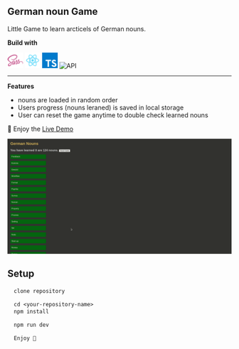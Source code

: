 ## German noun Game

Little Game to learn arcticels of German nouns.

**Build with**

<img alt="Sass" width="35px" src="https://raw.githubusercontent.com/github/explore/80688e429a7d4ef2fca1e82350fe8e3517d3494d/topics/sass/sass.png" />
<img alt="React" width="35px" src="https://raw.githubusercontent.com/github/explore/80688e429a7d4ef2fca1e82350fe8e3517d3494d/topics/react/react.png" />
<img alt="React" width="35px" src="https://raw.githubusercontent.com/github/explore/80688e429a7d4ef2fca1e82350fe8e3517d3494d/topics/typescript/typescript.png" />
<img alt="API" width="35px" src="https://imgur.com/RLLIr4m.png" />

---

**Features**

- nouns are loaded in random order
- Users progress (nouns leraned) is saved in local storage
- User can reset the game anytime to double check learned nouns

:popcorn: Enjoy the [Live Demo](german-nouns-game.vercel.app)

![german noun game](german-noun-game.gif)


## Setup

 ```
   clone repository
   ```
 ```
   cd <your-repository-name>
   npm install
   ```
 ```
   npm run dev
   ```
 ```
   Enjoy 🍿
   ```